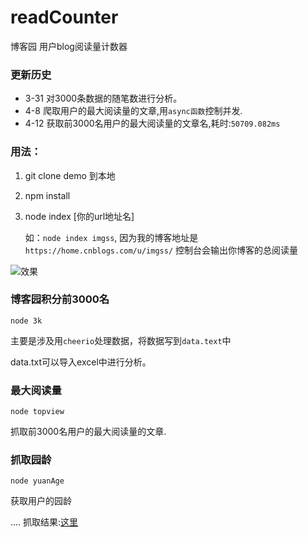 # readCounter
博客园 用户blog阅读量计数器


### 更新历史

* 3-31 对3000条数据的随笔数进行分析。
* 4-8 爬取用户的最大阅读量的文章,用`async函数`控制并发.
* 4-12 获取前3000名用户的最大阅读量的文章名,耗时:`50709.082ms`

### 用法：

1. git clone demo 到本地
2. npm install
3. node index [你的url地址名]

    如：`node index imgss`,
    因为我的博客地址是`https://home.cnblogs.com/u/imgss/`
    控制台会输出你博客的总阅读量
    
![效果](http://images2015.cnblogs.com/blog/1016471/201704/1016471-20170419211236556-1067662246.gif)

### 博客园积分前3000名
```
node 3k
```
主要是涉及用`cheerio`处理数据，将数据写到`data.text`中

data.txt可以导入excel中进行分析。

### 最大阅读量

```(bash)
node topview
```
抓取前3000名用户的最大阅读量的文章.

### 抓取园龄
```
node yuanAge
```
获取用户的园龄

....
抓取结果:[这里](https://imgss.github.io/demo/maxRead/index.html)
